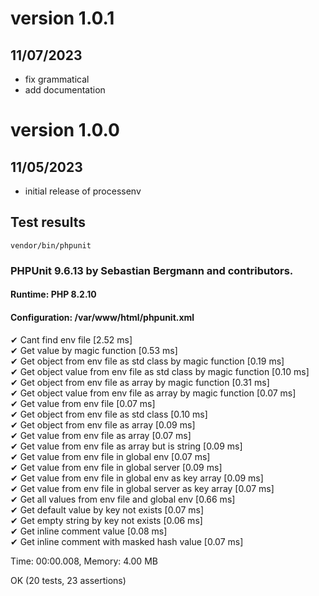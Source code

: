 # version 1.0.1

## 11/07/2023

- fix grammatical
- add documentation

# version 1.0.0

## 11/05/2023

- initial release of processenv

## Test results

```shell
vendor/bin/phpunit
```

### PHPUnit 9.6.13 by Sebastian Bergmann and contributors.

#### Runtime:       PHP 8.2.10

#### Configuration: /var/www/html/phpunit.xml

✔ Cant find env file [2.52 ms] \
✔ Get value by magic function [0.53 ms] \
✔ Get object from env file as std class by magic function [0.19 ms] \
✔ Get object value from env file as std class by magic function [0.10 ms] \
✔ Get object from env file as array by magic function [0.31 ms] \
✔ Get object value from env file as array by magic function [0.07 ms] \
✔ Get value from env file [0.07 ms] \
✔ Get object from env file as std class [0.10 ms] \
✔ Get object from env file as array [0.09 ms] \
✔ Get value from env file as array [0.07 ms] \
✔ Get value from env file as array but is string [0.09 ms] \
✔ Get value from env file in global env [0.07 ms] \
✔ Get value from env file in global server [0.09 ms] \
✔ Get value from env file in global env as key array [0.09 ms] \
✔ Get value from env file in global server as key array [0.07 ms] \
✔ Get all values from env file and global env [0.66 ms] \
✔ Get default value by key not exists [0.07 ms] \
✔ Get empty string by key not exists [0.06 ms] \
✔ Get inline comment value [0.08 ms] \
✔ Get inline comment with masked hash value [0.07 ms]

Time: 00:00.008, Memory: 4.00 MB

OK (20 tests, 23 assertions)
